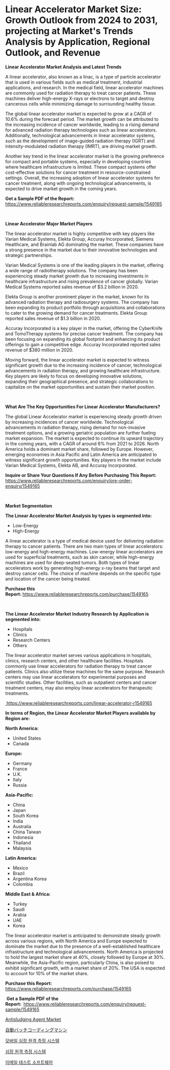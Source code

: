 <p><h1>Linear Accelerator Market Size: Growth Outlook from 2024 to 2031, projecting at Market's Trends Analysis by Application, Regional Outlook, and Revenue</h1></p><p><strong>Linear Accelerator Market Analysis and Latest Trends</strong></p>
<p><p>A linear accelerator, also known as a linac, is a type of particle accelerator that is used in various fields such as medical treatment, industrial applications, and research. In the medical field, linear accelerator machines are commonly used for radiation therapy to treat cancer patients. These machines deliver high-energy X-rays or electrons to target and destroy cancerous cells while minimizing damage to surrounding healthy tissue.</p><p>The global linear accelerator market is expected to grow at a CAGR of 10.6% during the forecast period. The market growth can be attributed to the increasing incidence of cancer worldwide, leading to a rising demand for advanced radiation therapy technologies such as linear accelerators. Additionally, technological advancements in linear accelerator systems, such as the development of image-guided radiation therapy (IGRT) and intensity-modulated radiation therapy (IMRT), are driving market growth.</p><p>Another key trend in the linear accelerator market is the growing preference for compact and portable systems, especially in developing countries where healthcare infrastructure is limited. These compact systems offer cost-effective solutions for cancer treatment in resource-constrained settings. Overall, the increasing adoption of linear accelerator systems for cancer treatment, along with ongoing technological advancements, is expected to drive market growth in the coming years.</p></p>
<p><strong>Get a Sample PDF of the Report:&nbsp;</strong> <a href="https://www.reliableresearchreports.com/enquiry/request-sample/1549165">https://www.reliableresearchreports.com/enquiry/request-sample/1549165</a></p>
<p>&nbsp;</p>
<p><strong>Linear Accelerator Major Market Players</strong></p>
<p><p>The linear accelerator market is highly competitive with key players like Varian Medical Systems, Elekta Group, Accuray Incorporated, Siemens Healthcare, and Brainlab AG dominating the market. These companies have a strong presence in the market due to their innovative technologies and strategic partnerships.</p><p>Varian Medical Systems is one of the leading players in the market, offering a wide range of radiotherapy solutions. The company has been experiencing steady market growth due to increasing investments in healthcare infrastructure and rising prevalence of cancer globally. Varian Medical Systems reported sales revenue of $3.2 billion in 2020.</p><p>Elekta Group is another prominent player in the market, known for its advanced radiation therapy and radiosurgery systems. The company has been expanding its product portfolio through acquisitions and collaborations to cater to the growing demand for cancer treatments. Elekta Group reported sales revenue of $1.3 billion in 2020.</p><p>Accuray Incorporated is a key player in the market, offering the CyberKnife and TomoTherapy systems for precise cancer treatment. The company has been focusing on expanding its global footprint and enhancing its product offerings to gain a competitive edge. Accuray Incorporated reported sales revenue of $380 million in 2020.</p><p>Moving forward, the linear accelerator market is expected to witness significant growth due to the increasing incidence of cancer, technological advancements in radiation therapy, and growing healthcare infrastructure. Key players are likely to focus on developing innovative solutions, expanding their geographical presence, and strategic collaborations to capitalize on the market opportunities and sustain their market position.</p></p>
<p>&nbsp;</p>
<p><strong>What Are The Key Opportunities For Linear Accelerator Manufacturers?</strong></p>
<p><p>The global Linear Accelerator market is experiencing steady growth driven by increasing incidences of cancer worldwide. Technological advancements in radiation therapy, rising demand for non-invasive treatment options, and a growing geriatric population are further fueling market expansion. The market is expected to continue its upward trajectory in the coming years, with a CAGR of around 6% from 2021 to 2026. North America holds a dominant market share, followed by Europe. However, emerging economies in Asia Pacific and Latin America are anticipated to witness significant growth opportunities. Key players in the market include Varian Medical Systems, Elekta AB, and Accuray Incorporated.</p></p>
<p><strong>Inquire or Share Your Questions If Any Before Purchasing This Report:</strong> <a href="https://www.reliableresearchreports.com/enquiry/pre-order-enquiry/1549165">https://www.reliableresearchreports.com/enquiry/pre-order-enquiry/1549165</a></p>
<p>&nbsp;</p>
<p><strong>Market Segmentation</strong></p>
<p><strong>The Linear Accelerator Market Analysis by types is segmented into:</strong></p>
<p><ul><li>Low-Energy</li><li>High-Energy</li></ul></p>
<p><p>A linear accelerator is a type of medical device used for delivering radiation therapy to cancer patients. There are two main types of linear accelerators: low-energy and high-energy machines. Low-energy linear accelerators are used for superficial treatments, such as skin cancer, while high-energy machines are used for deep-seated tumors. Both types of linear accelerators work by generating high-energy x-ray beams that target and destroy cancer cells. The choice of machine depends on the specific type and location of the cancer being treated.</p></p>
<p><strong>Purchase this Report:&nbsp;</strong><a href="https://www.reliableresearchreports.com/purchase/1549165">https://www.reliableresearchreports.com/purchase/1549165</a></p>
<p>&nbsp;</p>
<p><strong>The Linear Accelerator Market Industry Research by Application is segmented into:</strong></p>
<p><ul><li>Hospitals</li><li>Clinics</li><li>Research Centers</li><li>Others</li></ul></p>
<p><p>The linear accelerator market serves various applications in hospitals, clinics, research centers, and other healthcare facilities. Hospitals commonly use linear accelerators for radiation therapy to treat cancer patients. Clinics also utilize these machines for the same purpose. Research centers may use linear accelerators for experimental purposes and scientific studies. Other facilities, such as outpatient centers and cancer treatment centers, may also employ linear accelerators for therapeutic treatments.</p></p>
<p><a href="https://www.reliableresearchreports.com/linear-accelerator-r1549165">&nbsp;https://www.reliableresearchreports.com/linear-accelerator-r1549165</a></p>
<p><strong>In terms of Region, the Linear Accelerator Market Players available by Region are:</strong></p>
<p>
    <p> <strong> North America: </strong>
        <ul>
            <li>United States</li>
            <li>Canada</li>
        </ul>
        </p> 
    <p> <strong> Europe: </strong>
        <ul>
            <li>Germany</li>
            <li>France</li>
            <li>U.K.</li>
            <li>Italy</li>
            <li>Russia</li>
        </ul>
        </p> 
    <p> <strong> Asia-Pacific: </strong>
        <ul>
            <li>China</li>
            <li>Japan</li>
            <li>South Korea</li>
            <li>India</li>
            <li>Australia</li>
            <li>China Taiwan</li>
            <li>Indonesia</li>
            <li>Thailand</li>
            <li>Malaysia</li>
        </ul>
        </p> 
    <p> <strong> Latin America: </strong>
        <ul>
            <li>Mexico</li>
            <li>Brazil</li>
            <li>Argentina Korea</li>
            <li>Colombia</li>
        </ul>
        </p> 
    <p> <strong> Middle East & Africa: </strong>
        <ul>
            <li>Turkey</li>
            <li>Saudi</li>
            <li>Arabia</li>
            <li>UAE</li>
            <li>Korea</li>
        </ul>
    </p>
    </p>
<p><p>The linear accelerator market is anticipated to demonstrate steady growth across various regions, with North America and Europe expected to dominate the market due to the presence of a well-established healthcare infrastructure and technological advancements. North America is projected to hold the largest market share at 40%, closely followed by Europe at 30%. Meanwhile, the Asia-Pacific region, particularly China, is also poised to exhibit significant growth, with a market share of 20%. The USA is expected to account for 10% of the market share.</p></p>
<p><strong>Purchase this Report: </strong><a href="https://www.reliableresearchreports.com/purchase/1549165">https://www.reliableresearchreports.com/purchase/1549165</a></p>
<p>&nbsp;<strong>Get a Sample PDF of the Report:&nbsp;&nbsp;</strong><a href="https://www.reliableresearchreports.com/enquiry/request-sample/1549165">https://www.reliableresearchreports.com/enquiry/request-sample/1549165</a></p>
<p><strong></strong></p>
<p><p><a href="https://issuu.com/reportprime-2/docs/antisludging-agent-market-size-2030.pptx">Antisludging Agent Market</a></p><p><a href="https://github.com/AriMuller2009/Market-Research-Report-List-1/blob/main/799298950144.md">自動バッチコーディングマシン</a></p><p><a href="https://medium.com/@agustinfeil/%EB%AA%A8%EB%B0%94%EC%9D%BC-%EC%8B%AC%EC%A0%84%EB%8F%84-%EA%B0%90%EC%8B%9C-%EC%8B%9C%EC%8A%A4%ED%85%9C-%EC%8B%9C%EC%9E%A5-%EC%A0%84%EB%A7%9D-%EC%82%B0%EC%97%85-%EA%B0%9C%EC%9A%94-%EB%B0%8F-%EC%98%88%EC%B8%A1-2024%EB%85%84%EB%B6%80%ED%84%B0-2031%EB%85%84%EA%B9%8C%EC%A7%80-cb3c39a1a037">모바일 심장 원격 측정 시스템</a></p><p><a href="https://medium.com/@agustinfeil/%EC%8B%AC%EC%9E%A5-%ED%85%94%EB%A0%88%EB%A9%94%ED%8A%B8%EB%A6%AC-%EC%8B%9C%EC%8A%A4%ED%85%9C-%EC%8B%9C%EC%9E%A5-%EB%B6%84%EC%84%9D-%EA%B8%80%EB%A1%9C%EB%B2%8C-%EC%82%B0%EC%97%85-%EC%A0%84%EB%A7%9D-%EB%B0%8F-%EC%98%88%EC%B8%A1-2024%EB%85%84%EB%B6%80%ED%84%B0-2031%EB%85%84-554be2519806">심장 원격 측정 시스템</a></p><p><a href="https://github.com/khytkeqagplkzqvh/Market-Research-Report-List-2/blob/main/476836445293.md">이메일 테스트 소프트웨어</a></p></p>